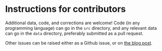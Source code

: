 # Instructions for contributors

Additional data, code, and corrections are welcome!  Code (in any programming language) can go in the `src` directory, and any relevant data can go in the `data` directory, preferably submitted as a pull request.

Other issues can be raised either as a Github issue, or on [the blog post](https://terrytao.wordpress.com/2025/03/26/decomposing-a-factorial-into-large-factors/).